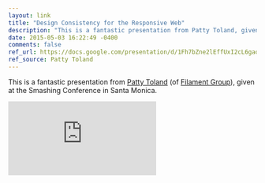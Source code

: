 ```yaml
---
layout: link
title: "Design Consistency for the Responsive Web"
description: "This is a fantastic presentation from Patty Toland, given at the Smashing Conference in Santa Monica."
date: 2015-05-03 16:22:49 -0400
comments: false
ref_url: https://docs.google.com/presentation/d/1Fh7bZne2lEffUxI2cL6gaqdayNm3tv6_6d_mmSdOkiE/edit
ref_source: Patty Toland
---
```


This is a fantastic presentation from [Patty Toland](https://twitter.com/pattytoland) (of [Filament Group](http://www.filamentgroup.com/)), given at the Smashing Conference in Santa Monica.

<iframe src="https://docs.google.com/presentation/embed?id=1Fh7bZne2lEffUxI2cL6gaqdayNm3tv6_6d_mmSdOkiE&amp;start=false&amp;loop=false&amp;" frameborder="0"></iframe>